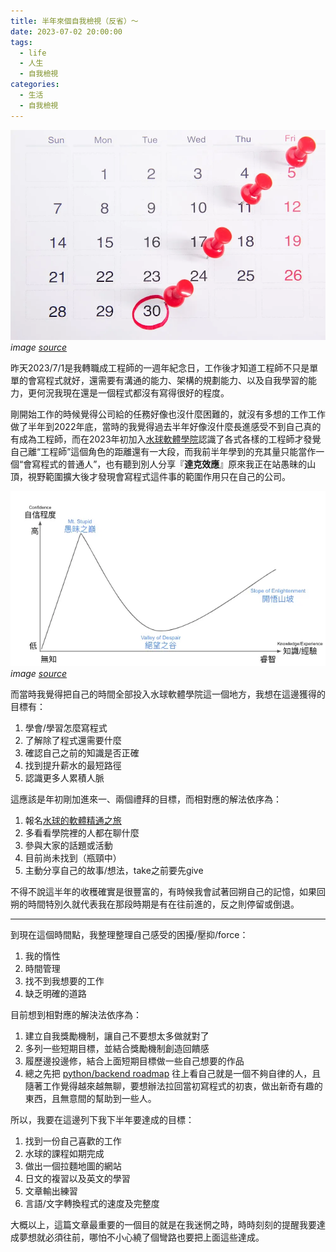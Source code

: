 ```yaml
---
title: 半年來個自我檢視（反省）～
date: 2023-07-02 20:00:00
tags: 
  - life
  - 人生
  - 自我檢視
categories:
  - 生活
  - 自我檢視
---
```


![](images/半年來個自我檢視（反省）～/0_coDlzsKO8kICe-9e.webp)
*image [source](https://unsplash.com/photos/a-calendar-with-red-push-buttons-pinned-to-it-bwOAixLG0uc)*


昨天2023/7/1是我轉職成工程師的一週年紀念日，工作後才知道工程師不只是單單的會寫程式就好，還需要有溝通的能力、架構的規劃能力、以及自我學習的能力，更何況我現在還是一個程式都沒有寫得很好的程度。

剛開始工作的時候覺得公司給的任務好像也沒什麼困難的，就沒有多想的工作工作做了半年到2022年底，當時的我覺得過去半年好像沒什麼長進感受不到自己真的有成為工程師，而在2023年初加入[水球軟體學院](https://www.youtube.com/@waterball-software-academy)認識了各式各樣的工程師才發覺自己離“工程師”這個角色的距離還有一大段，而我前半年學到的充其量只能當作一個“會寫程式的普通人”，也有聽到別人分享『**達克效應**』原來我正在站愚昧的山頂，視野範圍擴大後才發現會寫程式這件事的範圍作用只在自己的公司。

![](images/半年來個自我檢視（反省）～/1_80Jkmo-O2V6w98nQzYDGjw.webp)
*image [source](https://georgech3.medium.com/%E6%84%9A%E6%98%A7%E4%B9%8B%E5%B7%94-%E7%B5%95%E6%9C%9B%E4%B9%8B%E8%B0%B7-%E9%81%94%E5%85%8B%E6%95%88%E6%87%89-dk-effect-%E7%9A%84%E7%BE%8E%E9%BA%97%E9%8C%AF%E8%AA%A4-%E5%B0%8D%E7%84%A1%E7%9F%A5%E7%9A%84%E7%84%A1%E6%B3%95%E8%AA%8D%E7%9F%A5-a05b95ccb8a0)*

而當時我覺得把自己的時間全部投入水球軟體學院這一個地方，我想在這邊獲得的目標有：

1. 學會/學習怎麼寫程式
2. 了解除了程式還需要什麼
3. 確認自己之前的知識是否正確
4. 找到提升薪水的最短路徑
5. 認識更多人累積人脈

這應該是年初剛加進來一、兩個禮拜的目標，而相對應的解法依序為：

1. 報名[水球的軟體精通之旅](https://waterballsa.tw/design-pattern)
2. 多看看學院裡的人都在聊什麼
3. 參與大家的話題或活動
4. 目前尚未找到（瓶頸中）
5. 主動分享自己的故事/想法，take之前要先give

不得不說這半年的收穫確實是很豐富的，有時候我會試著回朔自己的記憶，如果回朔的時間特別久就代表我在那段時期是有在往前進的，反之則停留或倒退。

---

到現在這個時間點，我整理整理自己感受的困擾/壓抑/force：

1. 我的惰性
2. 時間管理
3. 找不到我想要的工作
4. 缺乏明確的道路

目前想到相對應的解決法依序為：

1. 建立自我獎勵機制，讓自己不要想太多做就對了
2. 多列一些短期目標，並結合獎勵機制創造回饋感
3. 履歷邊投邊修，結合上面短期目標做一些自己想要的作品
4. 總之先把 [python/backend roadmap](https://roadmap.sh/python)
往上看自己就是一個不夠自律的人，且隨著工作覺得越來越無聊，要想辦法拉回當初寫程式的初衷，做出新奇有趣的東西，且無意間的幫助到一些人。

所以，我要在這邊列下我下半年要達成的目標：

1. 找到一份自己喜歡的工作
2. 水球的課程如期完成
3. 做出一個拉麵地圖的網站
4. 日文的複習以及英文的學習
5. 文章輸出練習
6. 言語/文字轉換程式的速度及完整度

大概以上，這篇文章最重要的一個目的就是在我迷惘之時，時時刻刻的提醒我要達成夢想就必須往前，哪怕不小心繞了個彎路也要把上面這些達成。
